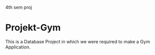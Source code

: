4th sem proj
# Projekt-Gym

This is a Database Project in which we were required to make a Gym Application.

